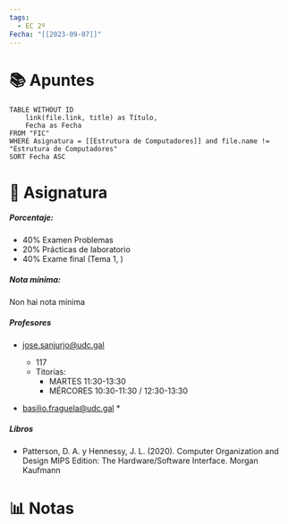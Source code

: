 ```yaml
---
tags:
  - EC 2º
Fecha: "[[2023-09-07]]"
---
```


# 📚 Apuntes

```dataview
TABLE WITHOUT ID
	link(file.link, title) as Título,
	Fecha as Fecha
FROM "FIC"
WHERE Asignatura = [[Estrutura de Computadores]] and file.name != "Estrutura de Computadores"
SORT Fecha ASC
```

# 💾 Asignatura

##### Porcentaje:
* 40% Examen Problemas
* 20% Prácticas de laboratorio
* 40% Exame final (Tema 1, )
##### Nota mínima: 
Non hai nota mínima

##### Profesores
* jose.sanjurjo@udc.gal
	* 117
	* Titorías:
		- MARTES 11:30-13:30
		- MÉRCORES 10:30-11:30 / 12:30-13:30

* basilio.fraguela@udc.gal
	* 

##### Libros
* Patterson, D. A. y Hennessy, J. L. (2020). Computer Organization and
Design MIPS Edition: The Hardware/Software Interface. Morgan
Kaufmann

# 📊 Notas

